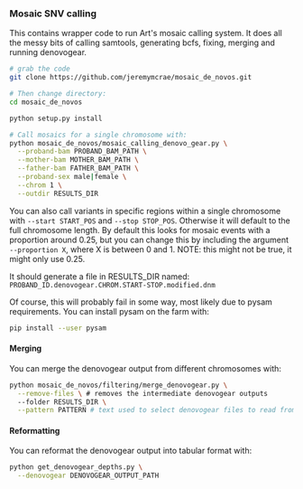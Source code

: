 ### Mosaic SNV calling
This contains wrapper code to run Art's mosaic calling system. It does all the
messy bits of calling samtools, generating bcfs, fixing, merging and running
denovogear.

```sh
# grab the code
git clone https://github.com/jeremymcrae/mosaic_de_novos.git

# Then change directory:
cd mosaic_de_novos

python setup.py install

# Call mosaics for a single chromosome with:
python mosaic_de_novos/mosaic_calling_denovo_gear.py \
  --proband-bam PROBAND_BAM_PATH \
  --mother-bam MOTHER_BAM_PATH \
  --father-bam FATHER_BAM_PATH \
  --proband-sex male|female \
  --chrom 1 \
  --outdir RESULTS_DIR
```

You can also call variants in specific regions within a single chromosome with
`--start START_POS` and `--stop STOP_POS`. Otherwise it will default to the full
chromosome length. By default this looks for mosaic events with a proportion
around 0.25, but you can change this by including the argument `--proportion X`,
where X is between 0 and 1. NOTE: this might not be true, it might only use 0.25.

It should generate a file in RESULTS_DIR named:
`PROBAND_ID.denovogear.CHROM.START-STOP.modified.dnm`

Of course, this will probably fail in some way, most likely due to pysam
requirements. You can install pysam on the farm with:
```sh
pip install --user pysam
```

#### Merging
You can merge the denovogear output from different chromosomes with:
```sh
python mosaic_de_novos/filtering/merge_denovogear.py \
  --remove-files \ # removes the intermediate denovogear outputs
  --folder RESULTS_DIR \
  --pattern PATTERN # text used to select denovogear files to read from, must be contained within the full path, eg "modified" or "standard"
```

#### Reformatting
You can reformat the denovogear output into tabular format with:
```sh
python get_denovogear_depths.py \
  --denovogear DENOVOGEAR_OUTPUT_PATH
```
